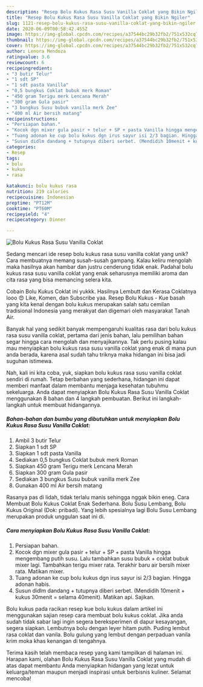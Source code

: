 ```yaml
---
description: "Resep Bolu Kukus Rasa Susu Vanilla Coklat yang Bikin Ngiler"
title: "Resep Bolu Kukus Rasa Susu Vanilla Coklat yang Bikin Ngiler"
slug: 1121-resep-bolu-kukus-rasa-susu-vanilla-coklat-yang-bikin-ngiler
date: 2020-06-09T00:58:42.455Z
image: https://img-global.cpcdn.com/recipes/a37544bc29b32fb2/751x532cq70/bolu-kukus-rasa-susu-vanilla-coklat-foto-resep-utama.jpg
thumbnail: https://img-global.cpcdn.com/recipes/a37544bc29b32fb2/751x532cq70/bolu-kukus-rasa-susu-vanilla-coklat-foto-resep-utama.jpg
cover: https://img-global.cpcdn.com/recipes/a37544bc29b32fb2/751x532cq70/bolu-kukus-rasa-susu-vanilla-coklat-foto-resep-utama.jpg
author: Lenora Mendoza
ratingvalue: 3.6
reviewcount: 6
recipeingredient:
- "3 butir Telur"
- "1 sdt SP"
- "1 sdt pasta Vanilla"
- "0,5 bungkus Coklat bubuk merk Roman"
- "450 gram Terigu merk Lencana Merah"
- "300 gram Gula pasir"
- "3 bungkus Susu bubuk vanilla merk Zee"
- "400 ml Air bersih matang"
recipeinstructions:
- "Persiapan bahan."
- "Kocok dgn mixer gula pasir + telur + SP + pasta Vanilla hingga mengembang putih susu. Lalu tambahkan susu bubuk + coklat bubuk mixer lagi. Tambahkan terigu mixer rata. Terakhir baru air bersih mixer rata. Matikan mixer."
- "Tuang adonan ke cup bolu kukus dgn irus sayur isi 2/3 bagian. Hingga adonan habis."
- "Susun didlm dandang + tutupnya diberi serbet. (Mendidih 10menit + kukus 30menit = selama 40menit). Matikan api. Sajikan."
categories:
- Resep
tags:
- bolu
- kukus
- rasa

katakunci: bolu kukus rasa 
nutrition: 219 calories
recipecuisine: Indonesian
preptime: "PT12M"
cooktime: "PT60M"
recipeyield: "4"
recipecategory: Dinner

---
```



![Bolu Kukus Rasa Susu Vanilla Coklat](https://img-global.cpcdn.com/recipes/a37544bc29b32fb2/751x532cq70/bolu-kukus-rasa-susu-vanilla-coklat-foto-resep-utama.jpg)

Sedang mencari ide resep bolu kukus rasa susu vanilla coklat yang unik? Cara membuatnya memang susah-susah gampang. Kalau keliru mengolah maka hasilnya akan hambar dan justru cenderung tidak enak. Padahal bolu kukus rasa susu vanilla coklat yang enak seharusnya memiliki aroma dan cita rasa yang bisa memancing selera kita.

Cobain Bolu Kukus Coklat ini yukkk. Hasilnya Lembutt dan Kerasa Coklatnya looo 😍 Like, Komen, dan Subscribe yaa. Resep Bolu Kukus - Kue basah yang kita kenal dengan bolu kukus merupakan salah satu cemilan tradisional Indonesia yang merakyat dan digemari oleh masyarakat Tanah Air.

Banyak hal yang sedikit banyak mempengaruhi kualitas rasa dari bolu kukus rasa susu vanilla coklat, pertama dari jenis bahan, lalu pemilihan bahan segar hingga cara mengolah dan menyajikannya. Tak perlu pusing kalau mau menyiapkan bolu kukus rasa susu vanilla coklat yang enak di mana pun anda berada, karena asal sudah tahu triknya maka hidangan ini bisa jadi suguhan istimewa.


Nah, kali ini kita coba, yuk, siapkan bolu kukus rasa susu vanilla coklat sendiri di rumah. Tetap berbahan yang sederhana, hidangan ini dapat memberi manfaat dalam membantu menjaga kesehatan tubuhmu sekeluarga. Anda dapat menyiapkan Bolu Kukus Rasa Susu Vanilla Coklat menggunakan 8 bahan dan 4 langkah pembuatan. Berikut ini langkah-langkah untuk membuat hidangannya.

<!--inarticleads1-->

##### Bahan-bahan dan bumbu yang dibutuhkan untuk menyiapkan Bolu Kukus Rasa Susu Vanilla Coklat:

1. Ambil 3 butir Telur
1. Siapkan 1 sdt SP
1. Siapkan 1 sdt pasta Vanilla
1. Sediakan 0,5 bungkus Coklat bubuk merk Roman
1. Siapkan 450 gram Terigu merk Lencana Merah
1. Siapkan 300 gram Gula pasir
1. Sediakan 3 bungkus Susu bubuk vanilla merk Zee
1. Gunakan 400 ml Air bersih matang


Rasanya pas di lidah, tidak terlalu manis sehingga nggak bikin eneg. Cara Membuat Bolu Kukus Coklat Enak Sederhana. Bolu Susu Lembang, Bolu Kukus Original (Dok: pribadi). Yang lebih spesialnya lagi Bolu Susu Lembang merupakan produk unggulan saat ini di. 

<!--inarticleads2-->

##### Cara menyiapkan Bolu Kukus Rasa Susu Vanilla Coklat:

1. Persiapan bahan.
1. Kocok dgn mixer gula pasir + telur + SP + pasta Vanilla hingga mengembang putih susu. Lalu tambahkan susu bubuk + coklat bubuk mixer lagi. Tambahkan terigu mixer rata. Terakhir baru air bersih mixer rata. Matikan mixer.
1. Tuang adonan ke cup bolu kukus dgn irus sayur isi 2/3 bagian. Hingga adonan habis.
1. Susun didlm dandang + tutupnya diberi serbet. (Mendidih 10menit + kukus 30menit = selama 40menit). Matikan api. Sajikan.


Bolu kukus pada racikan resep kue bolu kukus dalam artikel ini menggunakan sajian resep cara membuat bolu kukus coklat. Jika anda sudah tidak sabar lagi ingin segera bereksperimen di dapur kesayangan, segera siapkan. Lembutnya bolu dengan leyer hitam putih. Puding lembut rasa coklat dan vanila. Bolu gulung yang lembut dengan perpaduan vanila krim moka khas kenangan di tengahnya. 

Terima kasih telah membaca resep yang kami tampilkan di halaman ini. Harapan kami, olahan Bolu Kukus Rasa Susu Vanilla Coklat yang mudah di atas dapat membantu Anda menyiapkan hidangan yang lezat untuk keluarga/teman maupun menjadi inspirasi untuk berbisnis kuliner. Selamat mencoba!
